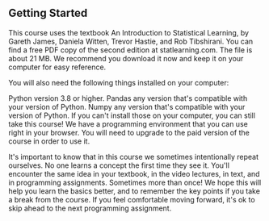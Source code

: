 ## Getting Started

This course uses the textbook An Introduction to Statistical Learning, by Gareth James, Daniela Witten, Trevor Hastie, and Rob Tibshirani. You can find a free PDF copy of the second edition at statlearning.com. The file is about 21 MB. We recommend you download it now and keep it on your computer for easy reference.

You will also need the following things installed on your computer:

Python version 3.8 or higher.
Pandas  any version that's compatible with your version of Python.
Numpy any version that's compatible with your version of Python.
If you can't install those on your computer, you can still take this course! We have a programming environment that you can use right in your browser. You will need to upgrade to the paid version of the course in order to use it.

It's important to know that in this course we sometimes intentionally repeat ourselves. No one learns a concept the first time they see it. You'll encounter the same idea in your textbook, in the video lectures, in text, and in programming assignments. Sometimes more than once! We hope this will help you learn the basics better, and to remember the key points if you take a break from the course. If you feel comfortable moving forward, it's ok to skip ahead to the next programming assignment.
